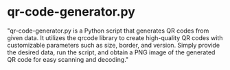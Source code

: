 # qr-code-generator.py
"qr-code-generator.py is a Python script that generates QR codes from given data. It utilizes the qrcode library to create high-quality QR codes with customizable parameters such as size, border, and version. Simply provide the desired data, run the script, and obtain a PNG image of the generated QR code for easy scanning and decoding."
